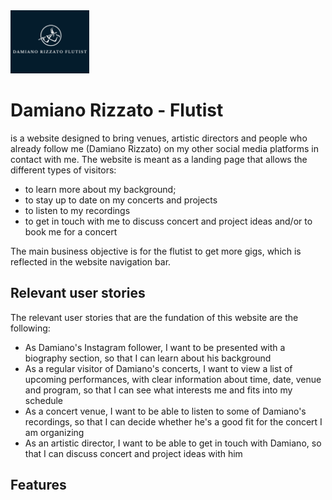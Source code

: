 <img src="assets/images/fulllogo.webp" style="width: 25%;">

<h1><strong>Damiano Rizzato - Flutist</strong></h1>
is a website designed to bring venues, artistic directors and people who already follow me (Damiano Rizzato) on my other social media platforms in contact with me.
The website is meant as a landing page that allows the different types of visitors:
<ul>
<li>to learn more about my background;</li>
<li>to stay up to date on my concerts and projects</li>
<li>to listen to my recordings</li>
<li>to get in touch with me to discuss concert and project ideas and/or to book me for a concert</li>
</ul>
The main business objective is for the flutist to get more gigs, which is reflected in the website navigation bar.

<h2>Relevant user stories</h2>

The relevant user stories that are the fundation of this website are the following:

<ul>
<li>As Damiano's Instagram follower, I want to be presented with a biography section, so that I can learn about his background</li>
<li>As a regular visitor of Damiano's concerts, I want to view a list of upcoming performances, with clear information about time, date, venue and program, so that I can see what interests me and fits into my schedule</li>
<li>As a concert venue, I want to be able to listen to some of Damiano's recordings, so that I can decide whether he's a good fit for the concert I am organizing</li>
<li>As an artistic director, I want to be able to get in touch with Damiano, so that I can discuss concert and project ideas with him</li>
</ul>

<h2>Features</h2>


